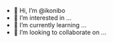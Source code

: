 - 👋 Hi, I’m @ikonibo
- 👀 I’m interested in ...
- 🌱 I’m currently learning ...
- 💞️ I’m looking to collaborate on ...

<!---
ikonibo/ikonibo is a ✨ special ✨ repository because its `README.md` (this file) appears on your GitHub profile.
You can click the Preview link to take a look at your changes.
--->

